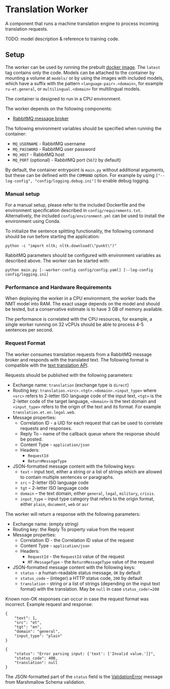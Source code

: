 # Translation Worker

A component that runs a machine translation engine to process incoming translation requests.

TODO: model description & reference to training code.

## Setup

The worker can be used by running the prebuilt [docker image](ghcr.io/project-mtee/translation-worker). The `latest` 
tag contains only the code. Models can be attached to the container by mounting a volume at `models/` or by using the 
images with included models, which have a suffix with the pattern `<language-pair>.<domain>`, for example 
`ru-et.general`, or `multilingual.<domain>` for multilingual models.

The container is designed to run in a CPU environment. 

The worker depends on the following components:
- [RabbitMQ message broker](https://www.rabbitmq.com/)

The following environment variables should be specified when running the container:
- `MQ_USERNAME` - RabbitMQ username
- `MQ_PASSWORD` - RabbitMQ user password
- `MQ_HOST` - RabbitMQ host
- `MQ_PORT` (optional) - RabbitMQ port (`5672` by default)

By default, the container entrypoint is `main.py` without additional arguments, but these can be defined with the 
`COMMAND` option. For example by using `["--log-config", "config/logging.debug.ini"]` to enable debug logging.

### Manual setup

For a manual setup, please refer to the included Dockerfile and the environment specification described in 
`config/requirements.txt`. Alternatively, the included `config/environment.yml` can be used to install the environment
using Conda.

To initialize the sentence splitting functionality, the following command should be run before starting the application:

```python -c "import nltk; nltk.download(\"punkt\")"```

RabbitMQ parameters should be configured with environment variables as described above. The worker can be started with:

```python main.py [--worker-config config/config.yaml] [--log-config config/logging.ini]```

### Performance and Hardware Requirements

When deploying the worker in a CPU environment, the worker loads the NMT model into RAM. The exact usage depends on the 
model and should be tested, but a conservative estimate is to have 3 GB of memory available.

The performance is correlated with the CPU resources, for example, a single worker running on 32 vCPUs should be able to
process 4-5 sentences per second.

### Request Format

The worker consumes translation requests from a RabbitMQ message broker and responds with the translated text. 
The following format is compatible with the [text translation API](ghcr.io/project-mtee/text-translation-api).

Requests should be published with the following parameters:
- Exchange name: `translation` (exchange type is `direct`)
- Routing key: `translation.<src>.<tgt>.<domain>.<input_type>` where `<src>` refers to 2-letter ISO language code of 
  the input text, `<tgt>` is the 2-letter code of the target language, `<domain>` is the text domain and 
  `<input_type>` refers to the origin of the text and its format. For example `translation.et.en.legal.web`.
- Message properties:
    - Correlation ID - a UID for each request that can be used to correlate requests and responses.
    - Reply To - name of the callback queue where the response should be posted.
    - Content Type - `application/json`
    - Headers:
        - `RequestId`
        - `ReturnMessageType`
- JSON-formatted message content with the following keys:
    - `text` – input text, either a string or a list of strings which are allowed to contain multiple sentences or
      paragraphs.
    - `src` – 2-letter ISO language code
    - `tgt` – 2-letter ISO language code
    - `domain` – the text domain, either `general`, `legal`, `military`, `crisis`.
    - `input_type` – input type category that refers to the origin format, either `plain`, `document`, `web` or `asr`

The worker will return a response with the following parameters:
- Exchange name: (empty string)
- Routing key: the Reply To property value from the request
- Message properties:
    - Correlation ID - the Correlation ID value of the request
    - Content Type - `application/json`
    - Headers:
        - `RequestId` - the `RequestId` value of the request
        - `MT-MessageType` - the `ReturnMessageType` value of the request
- JSON-formatted message content with the following keys:
    - `status` - a human-readable status message, `OK` by default
    - `status_code` – (integer) a HTTP status code, `200` by default
    - `translation` - string or a list of strings (depending on the input text format) with the translation. May be 
      `null` in case `status_code!=200`

Known non-OK responses can occur in case the request format was incorrect. Example request and response:
```
{
    "text": 1,
    "src": "et",
    "tgt": "en",
    "domain": "general",
    "input_type": "plain"
}
```
```
{
    "status": "Error parsing input: {'text': ['Invalid value.']}",
    "status_code": 400,
    "translation": null
}
```
The JSON-formatted part of the `status` field is the
[ValidationError](https://marshmallow.readthedocs.io/en/stable/_modules/marshmallow/exceptions.html) message from 
Marshmallow Schema validation.